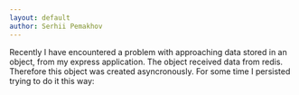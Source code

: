 ```yaml
---
layout: default
author: Serhii Pemakhov
---
```

Recently I have encountered a problem with approaching data stored in an object, from my express application. The object received data from redis. Therefore this object was created asyncronously.
For some time I persisted trying to do it this way:
